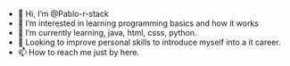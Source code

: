 - 👋 Hi, I’m @Pablo-r-stack
- 👀 I’m interested in learning programming basics and how it works
- 🌱 I’m currently learning, java, html, csss, python.
- 👀 Looking to improve personal skills to introduce myself into  a it career.
- 📫 How to reach me just by here.

<!---
Pablo-r-stack/Pablo-r-stack is a ✨ special ✨ repository because its `README.md` (this file) appears on your GitHub profile.
You can click the Preview link to take a look at your changes.
--->
